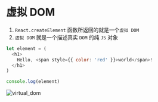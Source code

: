 # 虚拟 DOM

1. `React.createElement` 函数所返回的就是一个`虚拟 DOM`
2. `虚拟 DOM` 就是一个描述真实 `DOM` 的纯 `JS` 对象

```js
let element = (
  <h1>
    Hello, <span style={{ color: 'red' }}>world</span>!
  </h1>
)

console.log(element)
```

![virtual_dom](https://steinsgate.oss-cn-hangzhou.aliyuncs.com/virtual_dom.jpg)
